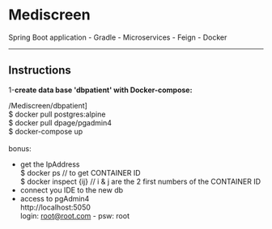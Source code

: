 # Mediscreen

Spring Boot application - Gradle - Microservices - Feign - Docker

---
**Instructions**
---

1-**create data base 'dbpatient' with Docker-compose:**<br>

/Mediscreen/dbpatient]<br>
$ docker pull postgres:alpine<br>
$ docker pull dpage/pgadmin4<br>
$ docker-compose up<br><br>
bonus:<br>
- get the IpAddress<br>
$ docker ps // to get CONTAINER ID<br>
$ docker inspect {ij} // i & j are the 2 first numbers of the CONTAINER ID<br>
-  connect you IDE to the new db<br>
- access to pgAdmin4<br>
http://localhost:5050 <br>
login: root@root.com - psw: root<br>
